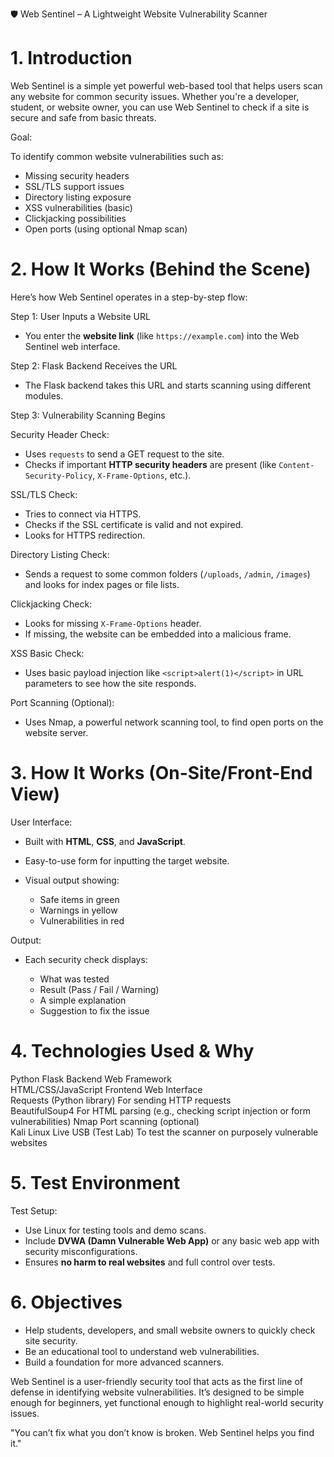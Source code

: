 🛡️ Web Sentinel – A Lightweight Website Vulnerability Scanner


# 1. Introduction

Web Sentinel is a simple yet powerful web-based tool that helps users scan any website for common security issues. Whether you're a developer, student, or website owner, 
you can use Web Sentinel to check if a site is secure and safe from basic threats.

Goal:

To identify common website vulnerabilities such as:

* Missing security headers
* SSL/TLS support issues
* Directory listing exposure
* XSS vulnerabilities (basic)
* Clickjacking possibilities
* Open ports (using optional Nmap scan)

# 2. How It Works (Behind the Scene)

Here’s how Web Sentinel operates in a step-by-step flow:

Step 1: User Inputs a Website URL

* You enter the **website link** (like `https://example.com`) into the Web Sentinel web interface.

Step 2: Flask Backend Receives the URL

* The Flask backend takes this URL and starts scanning using different modules.

Step 3: Vulnerability Scanning Begins

Security Header Check:

* Uses `requests` to send a GET request to the site.
* Checks if important **HTTP security headers** are present (like `Content-Security-Policy`, `X-Frame-Options`, etc.).

SSL/TLS Check:

* Tries to connect via HTTPS.
* Checks if the SSL certificate is valid and not expired.
* Looks for HTTPS redirection.

Directory Listing Check:

* Sends a request to some common folders (`/uploads`, `/admin`, `/images`) and looks for index pages or file lists.

Clickjacking Check:

* Looks for missing `X-Frame-Options` header.
* If missing, the website can be embedded into a malicious frame.

XSS Basic Check:

* Uses basic payload injection like `<script>alert(1)</script>` in URL parameters to see how the site responds.

Port Scanning (Optional):

* Uses Nmap, a powerful network scanning tool, to find open ports on the website server.

# 3. How It Works (On-Site/Front-End View)

User Interface:

* Built with **HTML**, **CSS**, and **JavaScript**.
* Easy-to-use form for inputting the target website.
* Visual output showing:

  * Safe items in green
  * Warnings in yellow
  * Vulnerabilities in red

Output:

* Each security check displays:

  * What was tested
  * Result (Pass / Fail / Warning)
  * A simple explanation
  * Suggestion to fix the issue


# 4. Technologies Used & Why

 Python Flask                    Backend Web Framework                                                     
 HTML/CSS/JavaScript             Frontend Web Interface                                                    
 Requests (Python library)       For sending HTTP requests                                                  
 BeautifulSoup4                  For HTML parsing (e.g., checking script injection or form vulnerabilities) 
 Nmap                            Port scanning (optional)                                                  
 Kali Linux Live USB (Test Lab)  To test the scanner on purposely vulnerable websites                       


# 5. Test Environment

Test Setup:

* Use Linux for testing tools and demo scans.
* Include **DVWA (Damn Vulnerable Web App)** or any basic web app with security misconfigurations.
* Ensures **no harm to real websites** and full control over tests.

# 6. Objectives

* Help students, developers, and small website owners to quickly check site security.
* Be an educational tool to understand web vulnerabilities.
* Build a foundation for more advanced scanners.


Web Sentinel is a user-friendly security tool that acts as the first line of defense in identifying website vulnerabilities. It’s designed to be simple enough for beginners, 
yet functional enough to highlight real-world security issues.

"You can’t fix what you don’t know is broken. Web Sentinel helps you find it."
